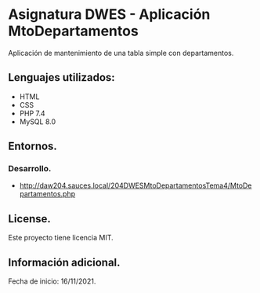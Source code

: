 # Asignatura DWES - Aplicación MtoDepartamentos
Aplicación de mantenimiento de una tabla simple con departamentos.

## Lenguajes utilizados:
* HTML
* CSS
* PHP 7.4
* MySQL 8.0

## Entornos.
### Desarrollo.
* http://daw204.sauces.local/204DWESMtoDepartamentosTema4/MtoDepartamentos.php

## License.
Este proyecto tiene licencia MIT.

## Información adicional.
Fecha de inicio: 16/11/2021.

